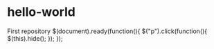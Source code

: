 # hello-world
First repository
$(document).ready(function(){
    $("p").click(function(){
        $(this).hide();
    });
});
